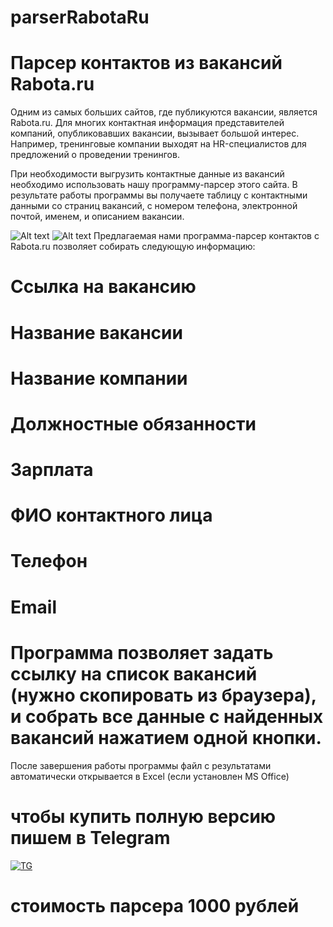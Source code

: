 # parserRabotaRu
# Парсер контактов из вакансий Rabota.ru
Одним из самых больших сайтов, где публикуются вакансии, является Rabota.ru. Для многих контактная информация представителей компаний, опубликовавших вакансии, вызывает большой интерес. Например, тренинговые компании выходят на HR-специалистов для предложений о проведении тренингов.

При необходимости выгрузить контактные данные из вакансий необходимо использовать нашу программу-парсер этого сайта. В результате работы программы вы получаете таблицу с контактными данными со страниц вакансий, с номером телефона, электронной почтой, именем, и описанием вакансии.

![Alt text](https://i.postimg.cc/DwzB7bHv/Parser-Rabota-Ru.png)
![Alt text](https://i.postimg.cc/DZ1cxQJg/Parser-Rabota-Ru-Results.png)
Предлагаемая нами программа-парсер контактов с Rabota.ru позволяет собирать следующую информацию:

# Ссылка на вакансию
# Название вакансии
# Название компании
# Должностные обязанности
# Зарплата
# ФИО контактного лица
# Телефон
# Email
# Программа позволяет задать ссылку на список вакансий (нужно скопировать из браузера), и собрать все данные с найденных вакансий нажатием одной кнопки.

После завершения работы программы файл с результатами автоматически открывается в Excel (если установлен MS Office)

# чтобы купить полную версию пишем в Telegram
[![TG](https://i.postimg.cc/qBmSHVQj/TGFR-3.png)](https://t.me/fradyrad)

# стоимость парсера 1000 рублей
